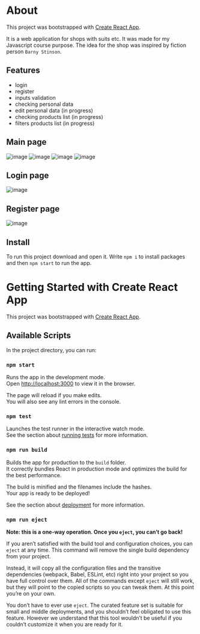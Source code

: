 # About

This project was bootstrapped with [Create React App](https://github.com/facebook/create-react-app).

It is a web application for shops with suits etc. It was made for my Javascript course purpose. The idea for the shop was inspired by fiction person `Barny Stinson`.

## Features

- login
- register
- inputs validation
- checking personal data
- edit personal data (in progress)
- checking products list (in progress)
- filters products list (in progress)

## Main page
![image](https://user-images.githubusercontent.com/50757117/145733722-4e409d01-3cae-4699-9965-b9ddce8edc14.png)
![image](https://user-images.githubusercontent.com/50757117/145902924-562ce7d6-e150-4966-94b5-c9e26e0623f2.png)
![image](https://user-images.githubusercontent.com/50757117/145734234-969eabb3-6867-42b5-bdb3-678a8b60fa77.png)
![image](https://user-images.githubusercontent.com/50757117/145734249-e0fcfc6e-6c16-4e40-ad86-2d4334db2443.png)

## Login page
![image](https://user-images.githubusercontent.com/50757117/145733675-4f39e102-cf35-4f9a-94c4-6c6a041d6506.png)

## Register page
![image](https://user-images.githubusercontent.com/50757117/145733685-b55f9de6-f341-4afd-8423-765097c30ac8.png)
## Install

To run this project download and open it. Write `npm i` to install packages and then `npm start` to run the app.

# Getting Started with Create React App

This project was bootstrapped with [Create React App](https://github.com/facebook/create-react-app).

## Available Scripts

In the project directory, you can run:

### `npm start`

Runs the app in the development mode.\
Open [http://localhost:3000](http://localhost:3000) to view it in the browser.

The page will reload if you make edits.\
You will also see any lint errors in the console.

### `npm test`

Launches the test runner in the interactive watch mode.\
See the section about [running tests](https://facebook.github.io/create-react-app/docs/running-tests) for more information.

### `npm run build`

Builds the app for production to the `build` folder.\
It correctly bundles React in production mode and optimizes the build for the best performance.

The build is minified and the filenames include the hashes.\
Your app is ready to be deployed!

See the section about [deployment](https://facebook.github.io/create-react-app/docs/deployment) for more information.

### `npm run eject`

**Note: this is a one-way operation. Once you `eject`, you can’t go back!**

If you aren’t satisfied with the build tool and configuration choices, you can `eject` at any time. This command will remove the single build dependency from your project.

Instead, it will copy all the configuration files and the transitive dependencies (webpack, Babel, ESLint, etc) right into your project so you have full control over them. All of the commands except `eject` will still work, but they will point to the copied scripts so you can tweak them. At this point you’re on your own.

You don’t have to ever use `eject`. The curated feature set is suitable for small and middle deployments, and you shouldn’t feel obligated to use this feature. However we understand that this tool wouldn’t be useful if you couldn’t customize it when you are ready for it.
